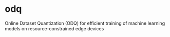# odq
Online Dataset Quantization (ODQ) for efficient training of machine learning models on resource-constrained edge devices
